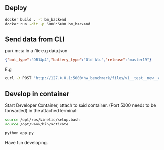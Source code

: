 ## Deploy
```bash
docker build . -t bm_backend
docker run -dit -p 5000:5000 bm_backend
```

## Send data from CLI
purt meta in a file e.g data.json
```json
{"bot_type":"DB18p4","battery_type":"Old Alu","release":"master19"}
```
E.g
```bash
curl -X POST "http://127.0.0.1:5000/hw_benchmark/files/v1__test__new__autobot14__1589916105" -F "meta={\"bot_type\":\"DB18p4\",\"battery_type\":\"Old Alu\",\"release\":\"master19\"}" -H  "accept: application/json" -H  "Content-Type: multipart/form-data" -F "sd_card_json=@sd_speed.json" -F "latencies_bag=@meas_01/master19_autobot14_01.bag"  -F "meta_json=@meta.json"
```


## Develop in container
Start Developer Container, attach to said container. (Port 5000 needs to be forwarded)
in the attached terminal:
```bash
source /opt/ros/kinetic/setup.bash
source /opt/venv/bin/activate

python app.py
```
Have fun developing.


